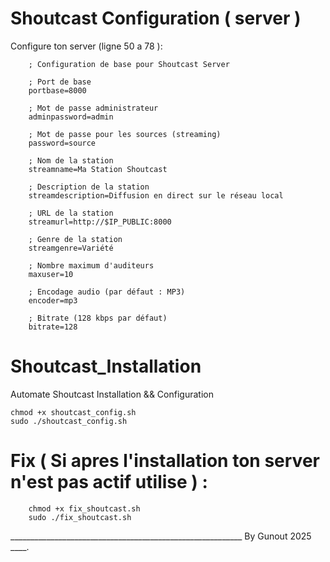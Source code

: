 # Shoutcast Configuration ( server )

Configure ton server (ligne 50 a 78 ):


        ; Configuration de base pour Shoutcast Server

        ; Port de base
        portbase=8000

        ; Mot de passe administrateur
        adminpassword=admin

        ; Mot de passe pour les sources (streaming)
        password=source

        ; Nom de la station
        streamname=Ma Station Shoutcast

        ; Description de la station
        streamdescription=Diffusion en direct sur le réseau local

        ; URL de la station
        streamurl=http://$IP_PUBLIC:8000

        ; Genre de la station
        streamgenre=Variété

        ; Nombre maximum d'auditeurs
        maxuser=10

        ; Encodage audio (par défaut : MP3)
        encoder=mp3

        ; Bitrate (128 kbps par défaut)
        bitrate=128

# Shoutcast_Installation 
Automate Shoutcast Installation &amp;&amp; Configuration 


    chmod +x shoutcast_config.sh
    sudo ./shoutcast_config.sh

# Fix ( Si apres l'installation ton server n'est pas actif utilise ) :

        chmod +x fix_shoutcast.sh
        sudo ./fix_shoutcast.sh



__________________________________________________________   By Gunout 2025 ____.

        
